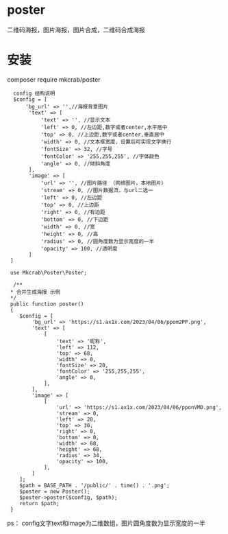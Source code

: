 # poster
二维码海报，图片海报，图片合成，二维码合成海报

# 安装
composer require mkcrab/poster

      config 结构说明
      $config = [
          'bg_url' => '',//海报背景图片
           'text' => [
               'text' => '', //显示文本
               'left' => 0, //左边距,数字或者center,水平居中
               'top' => 0, //上边距,数字或者center,垂直居中
               'width' => 0, //文本框宽度，设置后可实现文字换行
               'fontSize' => 32, //字号
               'fontColor' => '255,255,255', //字体颜色
               'angle' => 0, //倾斜角度
           ],
           'image' => [
               'url' => '', //图片路径 （网络图片，本地图片）
               'stream' => 0, //图片数据流，与url二选一
               'left' => 0, //左边距
               'top' => 0, //上边距
               'right' => 0, //有边距
               'bottom' => 0, //下边距
               'width' => 0, //宽
               'height' => 0, //高
               'radius' => 0, //圆角度数为显示宽度的一半
               'opacity' => 100, //透明度
           ]
     ]
     
     use Mkcrab\Poster\Poster;
     
      /**
     * 合并生成海报 示例
     */
     public function poster()
     {      
        $config = [
            'bg_url' => 'https://s1.ax1x.com/2023/04/06/ppom2PP.png',
            'text' => [
                [
                    'text' => '昵称',
                    'left' => 112,
                    'top' => 68,
                    'width' => 0,
                    'fontSize' => 20,
                    'fontColor' => '255,255,255',
                    'angle' => 0,
                ],
            ],
            'image' => [
                [
                    'url' => 'https://s1.ax1x.com/2023/04/06/pponVMD.png',
                    'stream' => 0, 
                    'left' => 20, 
                    'top' => 30,
                    'right' => 0, 
                    'bottom' => 0, 
                    'width' => 68, 
                    'height' => 68, 
                    'radius' => 34, 
                    'opacity' => 100, 
                ],
            ]
        ];
        $path = BASE_PATH . '/public/' . time() . '.png';
        $poster = new Poster();
        $poster->poster($config, $path);
        return $path;
     }

ps： config文字text和image为二维数组，图片圆角度数为显示宽度的一半
